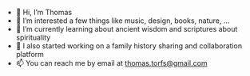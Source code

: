 - 👋 Hi, I’m Thomas
- 👀 I’m interested a few things like music, design, books, nature, ...
- 🌱 I’m currently learning about ancient wisdom and scriptures about spirituality
- 💞️ I also started working on a family history sharing and collaboration platform
- 📫 You can reach me by email at thomas.torfs@gmail.com
